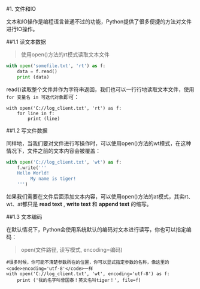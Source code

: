 #1. 文件和IO

文本和IO操作是编程语言普通不过的功能，Python提供了很多便捷的方法对文件进行IO操作。

##1.1 读文本数据

> 使用open()方法的rt模式读取文本文件

```python
with open('somefile.txt', 'rt') as f:
    data = f.read()
    print (data)
```
read()读取整个文件并作为字符串返回，我们也可以一行行地读取文本文件，使用<code> for 变量名 in 可迭代对象</code>即可：

```
with open('C://log_client.txt', 'rt') as f:
    for line in f:
        print (line)
```

##1.2 写文件数据

同样地，当我们要对文件进行写操作时，可以使用open()方法的wt模式，在这种情况下，文件之前的文本内容会被覆盖：

```python
with open('C://log_client.txt', 'wt') as f:
    f.write('''
    Hello World!
         My name is tiger!
    ''')
```

如果我们需要在文件后面添加文本内容，可以使用open()方法的at模式，其实rt、wt、at都只是 **read text** , **write text** 和 **append text** 的缩写。

##1.3 文本编码

在默认情况下，Python会使用系统默认的编码对文本进行读写，你也可以指定编码：

> open(文件路径, 读写模式, encoding=编码)

```
#很多时候，你可能不清楚参数所在的位置，你可以显式指定参数的名称，像这里的<code>encoding='utf-8'</code>一样
with open('C://log_client.txt', 'wt', encoding='utf-8') as f:
    print ('我的名字叫曾国泰！英文名叫tiger！', file=f)
```
